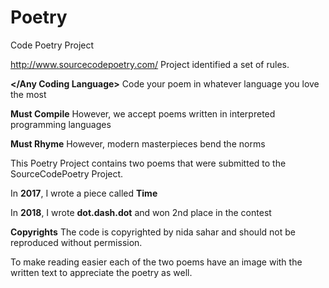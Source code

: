 # Poetry
Code Poetry Project

http://www.sourcecodepoetry.com/ Project identified a set of rules. 

**</Any Coding Language>** 
     Code your poem in whatever language you love the most
     
**Must Compile**
     However, we accept poems written in interpreted programming languages
 
**Must Rhyme**
     However, modern masterpieces bend the norms
   
This Poetry Project contains two poems that were submitted to the SourceCodePoetry Project. 

In **2017**, I wrote a piece called **Time** 

In **2018**, I wrote **dot.dash.dot** and won 2nd place in the contest


**Copyrights**
The code is copyrighted by nida sahar and should not be reproduced without permission. 

To make reading easier each of the two poems have an image with the written text to appreciate the poetry as well. 



